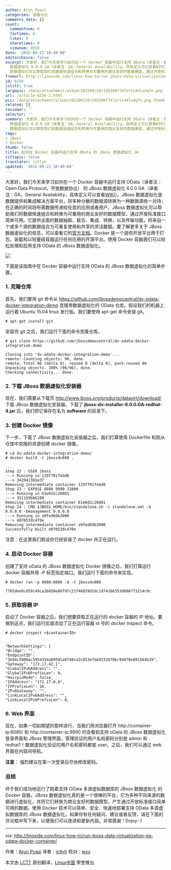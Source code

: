 ```yaml
---
author: Arun Pyasi
categories: 容器与云
comments_data: []
count:
  commentnum: 0
  favtimes: 0
  likes: 0
  sharetimes: 0
  viewnum: 4950
date: '2015-09-21 10:49:00'
editorchoice: false
excerpt: 大家好，我们今天来学习如何在一个 Docker 容器中运行支持 OData（译者注：Open Data Protocol，开放数据协议） 的 JBoss
  数据虚拟化 6.0.0 GA（译者注：GA，General Availability，具体定义可以查看WIKI）。JBoss 数据虚拟化是数据提供和集成解决方案平台，将多种分散的数据源转换为一种数据源统一对待，在正确的时间将所需数据传递给任意的应用或者用户。JBoss
  数据虚拟化可以帮助我们将数据快速组合和转换为可重用的商业友好的数据模型，通过开放标准接口简单可用。它提供全面的数据抽取、联合、集成、转换，以及传输功能，将来自一个
fromurl: http://linoxide.com/linux-how-to/run-jboss-data-virtualization-ga-odata-docker-container/
id: 6256
islctt: true
largepic: /data/attachment/album/201509/20/195208f747orti44lu4q7n.png
url: /article-6256-1.html
pic: /data/attachment/album/201509/20/195208f747orti44lu4q7n.png.thumb.jpg
related: []
reviewer: ''
selector: ''
summary: 大家好，我们今天来学习如何在一个 Docker 容器中运行支持 OData（译者注：Open Data Protocol，开放数据协议） 的 JBoss
  数据虚拟化 6.0.0 GA（译者注：GA，General Availability，具体定义可以查看WIKI）。JBoss 数据虚拟化是数据提供和集成解决方案平台，将多种分散的数据源转换为一种数据源统一对待，在正确的时间将所需数据传递给任意的应用或者用户。JBoss
  数据虚拟化可以帮助我们将数据快速组合和转换为可重用的商业友好的数据模型，通过开放标准接口简单可用。它提供全面的数据抽取、联合、集成、转换，以及传输功能，将来自一个
tags:
- JBoss
- Docker
thumb: false
title: 如何在 Docker 容器中运行支持 OData 的 JBoss 数据虚拟化 GA
titlepic: false
translator: ictlyh
updated: '2015-09-21 10:49:00'
---
```


大家好，我们今天来学习如何在一个 Docker 容器中运行支持 OData（译者注：Open Data Protocol，开放数据协议） 的 JBoss 数据虚拟化 6.0.0 GA（译者注：GA，General Availability，具体定义可以查看[WIKI](https://en.wikipedia.org/wiki/Software_release_life_cycle#General_availability_.28GA.29)）。JBoss 数据虚拟化是数据提供和集成解决方案平台，将多种分散的数据源转换为一种数据源统一对待，在正确的时间将所需数据传递给任意的应用或者用户。JBoss 数据虚拟化可以帮助我们将数据快速组合和转换为可重用的商业友好的数据模型，通过开放标准接口简单可用。它提供全面的数据抽取、联合、集成、转换，以及传输功能，将来自一个或多个源的数据组合为可重复使用和共享的灵活数据。要了解更多关于 JBoss 数据虚拟化的信息，可以查看它的[官方文档](http://www.redhat.com/en/technologies/jboss-middleware/data-virtualization)。Docker 是一个提供开放平台用于打包，装载和以轻量级容器运行任何应用的开源平台。使用 Docker 容器我们可以轻松处理和启用支持 OData 的 JBoss 数据虚拟化。


![](/data/attachment/album/201509/20/195208f747orti44lu4q7n.png)


下面是该指南中在 Docker 容器中运行支持 OData 的 JBoss 数据虚拟化的简单步骤。


### 1. 克隆仓库


首先，我们要用 git 命令从 <https://github.com/jbossdemocentral/dv-odata-docker-integration-demo> 克隆带数据虚拟化的 OData 仓库。假设我们的机器上运行着 Ubuntu 15.04 linux 发行版。我们要使用 apt-get 命令安装 git。



```
# apt-get install git

```

安装完 git 之后，我们运行下面的命令克隆仓库。



```
# git clone https://github.com/jbossdemocentral/dv-odata-docker-integration-demo

Cloning into 'dv-odata-docker-integration-demo'...
remote: Counting objects: 96, done.
remote: Total 96 (delta 0), reused 0 (delta 0), pack-reused 96
Unpacking objects: 100% (96/96), done.
Checking connectivity... done.

```

### 2. 下载 JBoss 数据虚拟化安装器


现在，我们需要从下载页 <http://www.jboss.org/products/datavirt/download/> 下载 JBoss 数据虚拟化安装器。下载了 **jboss-dv-installer-6.0.0.GA-redhat-4.jar** 后，我们把它保存在名为 **software** 的目录下。


### 3. 创建 Docker 镜像


下一步，下载了 JBoss 数据虚拟化安装器之后，我们打算使用 Dockerfile 和刚从仓库中克隆的资源创建 docker 镜像。



```
# cd dv-odata-docker-integration-demo/
# docker build -t jbossdv600 .

...
Step 22 : USER jboss
---> Running in 129f701febd0
---> 342941381e37
Removing intermediate container 129f701febd0
Step 23 : EXPOSE 8080 9990 31000
---> Running in 61e6d2c26081
---> 351159bb6280
Removing intermediate container 61e6d2c26081
Step 24 : CMD $JBOSS_HOME/bin/standalone.sh -c standalone.xml -b 0.0.0.0 -bmanagement 0.0.0.0
---> Running in a9fed69b3000
---> 407053dc470e
Removing intermediate container a9fed69b3000
Successfully built 407053dc470e

```

注意：在这里我们假设你已经安装了 docker 并正在运行。


### 4. 启动 Docker 容器


创建了支持 oData 的 JBoss 数据虚拟化 Docker 镜像之后，我们打算运行 docker 容器并用 -P 标签指定端口。我们运行下面的命令来实现。



```
# docker run -p 8080:8080 -d -t jbossdv600

7765dee9cd59c49ca26850e88f97c21f46859d2dc1d74166353d898773214c9c

```

### 5. 获取容器 IP


启动了 Docker 容器之后，我们想要获取正在运行的 docker 容器的 IP 地址。要做到这点，我们运行后面添加了正在运行容器 id 号的 docker inspect 命令。



```
# docker inspect <$containerID>

...
"NetworkSettings": {
"Bridge": "",
"EndpointID": "3e94c5900ac5954354a89591a8740ce2c653efde9232876bc94878e891564b39",
"Gateway": "172.17.42.1",
"GlobalIPv6Address": "",
"GlobalIPv6PrefixLen": 0,
"HairpinMode": false,
"IPAddress": "172.17.0.8",
"IPPrefixLen": 16,
"IPv6Gateway": "",
"LinkLocalIPv6Address": "",
"LinkLocalIPv6PrefixLen": 0,

```

### 6. Web 界面


现在，如果一切如期望的那样进行，当我们用浏览器打开 http://container-ip:8080/ 和 http://container-ip:9990 时会看到支持 oData 的 JBoss 数据虚拟化登录界面和 JBoss 管理界面。管理验证的用户名和密码分别是 admin 和 redhat1！数据虚拟化验证的用户名和密码都是 user。之后，我们可以通过 web 界面在内容间导航。


**注意**： 强烈建议在第一次登录后尽快修改密码。


### 总结


终于我们成功地运行了跑着支持 OData 多源虚拟数据库的 JBoss 数据虚拟化 的 Docker 容器。JBoss 数据虚拟化真的是一个很棒的平台，它为多种不同来源的数据进行虚拟化，并将它们转换为商业友好的数据模型，产生通过开放标准接口简单可用的数据。使用 Docker 技术可以简单、安全、快速地部署支持 OData 多源虚拟数据库的 JBoss 数据虚拟化。如果你有任何疑问、建议或者反馈，请在下面的评论框中写下来，以便我们可以改进和更新内容。非常感谢！Enjoy:-)




---


via: <http://linoxide.com/linux-how-to/run-jboss-data-virtualization-ga-odata-docker-container/>


作者：[Arun Pyasi](http://linoxide.com/author/arunp/) 译者：[ictlyh](http://www.mutouxiaogui.cn/blog) 校对：[wxy](https://github.com/wxy)


本文由 [LCTT](https://github.com/LCTT/TranslateProject) 原创翻译，[Linux中国](https://linux.cn/) 荣誉推出